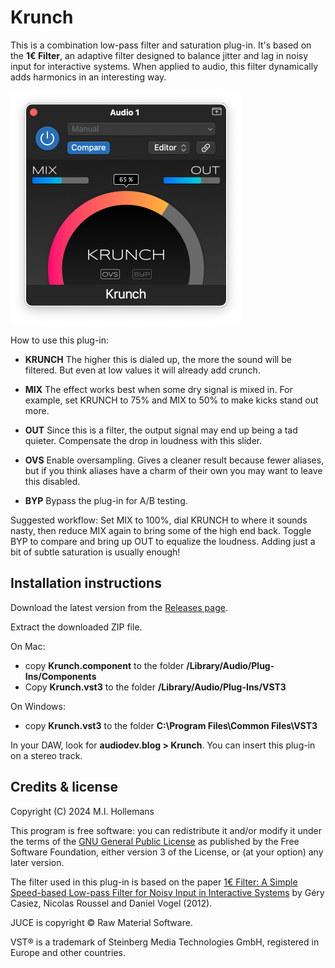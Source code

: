 # Krunch

This is a combination low-pass filter and saturation plug-in. It's based on the **1€ Filter**, an adaptive filter designed to balance jitter and lag in noisy input for interactive systems. When applied to audio, this filter dynamically adds harmonics in an interesting way.

![](Krunch.png)

How to use this plug-in:

- **KRUNCH** The higher this is dialed up, the more the sound will be filtered. But even at low values it will already add crunch.

- **MIX** The effect works best when some dry signal is mixed in. For example, set KRUNCH to 75% and MIX to 50% to make kicks stand out more.

- **OUT** Since this is a filter, the output signal may end up being a tad quieter. Compensate the drop in loudness with this slider.

- **OVS** Enable oversampling. Gives a cleaner result because fewer aliases, but if you think aliases have a charm of their own you may want to leave this disabled.

- **BYP** Bypass the plug-in for A/B testing.

Suggested workflow: Set MIX to 100%, dial KRUNCH to where it sounds nasty, then reduce MIX again to bring some of the high end back. Toggle BYP to compare and bring up OUT to equalize the loudness. Adding just a bit of subtle saturation is usually enough!

## Installation instructions

Download the latest version from the [Releases page](https://github.com/hollance/krunch/releases).

Extract the downloaded ZIP file.

On Mac:

- copy **Krunch.component** to the folder **/Library/Audio/Plug-Ins/Components**
- Copy **Krunch.vst3** to the folder **/Library/Audio/Plug-Ins/VST3**

On Windows:

- copy **Krunch.vst3** to the folder **C:\Program Files\Common Files\VST3**

In your DAW, look for **audiodev.blog > Krunch**. You can insert this plug-in on a stereo track.

## Credits & license

Copyright (C) 2024 M.I. Hollemans

This program is free software: you can redistribute it and/or modify it under the terms of the [GNU General Public License](https://www.gnu.org/licenses/gpl-3.0.en.html) as published by the Free Software Foundation, either version 3 of the License, or (at your option) any later version.

The filter used in this plug-in is based on the paper [1€ Filter: A Simple Speed-based Low-pass Filter for Noisy Input in Interactive Systems](https://gery.casiez.net/1euro/) by Géry Casiez, Nicolas Roussel and Daniel Vogel (2012).

JUCE is copyright © Raw Material Software.

VST® is a trademark of Steinberg Media Technologies GmbH, registered in Europe and other countries.
